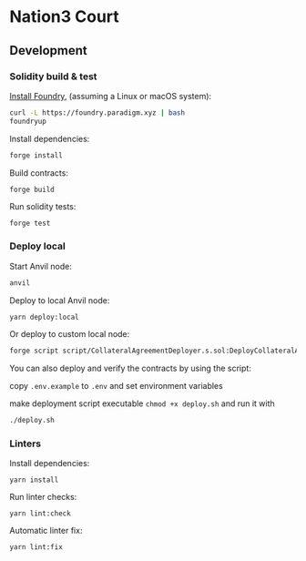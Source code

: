 # Nation3 Court

## Development

### Solidity build & test

[Install Foundry](https://book.getfoundry.sh/getting-started/installation.html), (assuming a Linux or macOS system):

```bash
curl -L https://foundry.paradigm.xyz | bash
foundryup
```

Install dependencies:

```bash
forge install
```

Build contracts:

```bash
forge build
```

Run solidity tests:

```
forge test
```

### Deploy local

Start Anvil node:

```bash
anvil
```

Deploy to local Anvil node:

```bash
yarn deploy:local
```

Or deploy to custom local node:

```bash
forge script script/CollateralAgreementDeployer.s.sol:DeployCollateralAgreement --rpc-url ${RPC_URL} --private-key ${PRIVATE_KEY} --broadcast
```

You can also deploy and verify the contracts by using the script:

copy `.env.example` to `.env` and set environment variables

make deployment script executable `chmod +x deploy.sh` and run it with

```bash
./deploy.sh
```

### Linters

Install dependencies:

```
yarn install
```

Run linter checks:

```
yarn lint:check
```

Automatic linter fix:

```
yarn lint:fix
```
